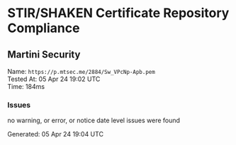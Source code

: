 # STIR/SHAKEN Certificate Repository Compliance

## Martini Security

Name: `https://p.mtsec.me/2884/Sw_VPcNp-Apb.pem`\
Tested At: 05 Apr 24 19:02 UTC\
Time: 184ms

### Issues

no warning, or error, or notice date level issues were found

Generated: 05 Apr 24 19:04 UTC